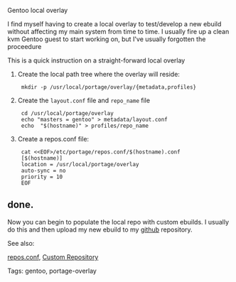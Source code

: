 Gentoo local overlay

I find myself having to create a local overlay to test/develop a new ebuild
without affecting my main system from time to time. I usually fire up a clean
kvm Gentoo guest to start working on, but I've usually forgotten the proceedure

This is a quick instruction on a straight-forward local overlay

1. Create the local path tree where the overlay will reside:

        mkdir -p /usr/local/portage/overlay/{metadata,profiles}

2. Create the `layout.conf` file and `repo_name` file

        cd /usr/local/portage/overlay
        echo "masters = gentoo" > metadata/layout.conf
        echo  "$(hostname)" > profiles/repo_name

3. Create a repos.conf file:

        cat <<EOF>/etc/portage/repos.conf/$(hostname).conf
        [$(hostname)]
        location = /usr/local/portage/overlay
        auto-sync = no
        priority = 10
        EOF

## done.

Now you can begin to populate the local repo with custom ebuilds. I usually do
this and then upload my new ebuild to my [github][1] repository.

See also:

[repos.conf][2], [Custom Repository][3]

Tags: gentoo, portage-overlay

[1]: https://github.com/zigford/gentoo-zigford
[2]: https://wiki.gentoo.org/wiki//etc/portage/repos.conf
[3]: https://wiki.gentoo.org/wiki/Custom_repository
